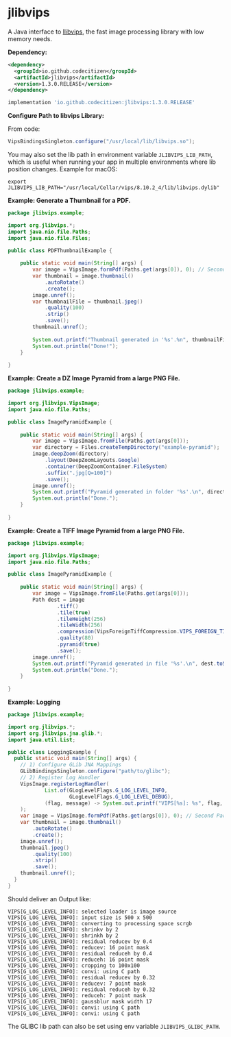 # jlibvips

A Java interface to [llibvips](http://libvips.github.io/libvips/), the fast image processing library with low memory needs.

**Dependency:**

```xml
<dependency>
  <groupId>io.github.codecitizen</groupId>
  <artifactId>jlibvips</artifactId>
  <version>1.3.0.RELEASE</version>
</dependency>
```

```groovy
implementation 'io.github.codecitizen:jlibvips:1.3.0.RELEASE'
```

**Configure Path to libvips Library:**

From code:
```java
VipsBindingsSingleton.configure("/usr/local/lib/libvips.so");
```

You may also set the lib path in environment variable `JLIBVIPS_LIB_PATH`, which is useful 
when running your app in multiple environments where lib position changes. Example for macOS:
```shell script
export JLIBVIPS_LIB_PATH="/usr/local/Cellar/vips/8.10.2_4/lib/libvips.dylib"
```

**Example: Generate a Thumbnail for a PDF.**

```java
package jlibvips.example;

import org.jlibvips.*;
import java.nio.file.Paths;
import java.nio.file.Files;

public class PDFThumbnailExample {
    
    public static void main(String[] args) {
        var image = VipsImage.formPdf(Paths.get(args[0]), 0); // Second Parameter is the Page Number
        var thumbnail = image.thumbnail()
            .autoRotate()
            .create();
        image.unref();
        var thumbnailFile = thumbnail.jpeg()
            .quality(100)
            .strip()
            .save();
        thumbnail.unref();
        
        System.out.printf("Thumbnail generated in '%s'.%n", thumbnailFile.toString());                
        System.out.println("Done!");
    }
    
}
```

**Example: Create a DZ Image Pyramid from a large PNG File.**


```java
package jlibvips.example;

import org.jlibvips.VipsImage;
import java.nio.file.Paths;

public class ImagePyramidExample {
    
    public static void main(String[] args) {
        var image = VipsImage.fromFile(Paths.get(args[0]));
        var directory = Files.createTempDirectory("example-pyramid");
        image.deepZoom(directory)
            .layout(DeepZoomLayouts.Google)
            .container(DeepZoomContainer.FileSystem)
            .suffix(".jpg[Q=100]")
            .save();
        image.unref();
        System.out.printf("Pyramid generated in folder '%s'.\n", directory.toString());
        System.out.println("Done.");
    }
    
}
```

**Example: Create a TIFF Image Pyramid from a large PNG File.**

```java
package jlibvips.example;

import org.jlibvips.VipsImage;
import java.nio.file.Paths;

public class ImagePyramidExample {
    
    public static void main(String[] args) {
        var image = VipsImage.fromFile(Paths.get(args[0]));
        Path dest = image
                .tiff()
                .tile(true)
                .tileHeight(256)
                .tileWidth(256)
                .compression(VipsForeignTiffCompression.VIPS_FOREIGN_TIFF_COMPRESSION_JPEG)
                .quality(80)
                .pyramid(true)
                .save();
        image.unref();
        System.out.printf("Pyramid generated in file '%s'.\n", dest.toString());
        System.out.println("Done.");
    }
    
}
```

**Example: Logging**

```java
package jlibvips.example;

import org.jlibvips.*;
import org.jlibvips.jna.glib.*;
import java.util.List;

public class LoggingExample {
  public static void main(String[] args) {
    // 1) Configure GLib JNA Mappings
    GLibBindingsSingleton.configure("path/to/glibc");
    // 2) Register Log Handler
    VipsImage.registerLogHandler(
            List.of(GLogLevelFlags.G_LOG_LEVEL_INFO,
                    GLogLevelFlags.G_LOG_LEVEL_DEBUG),
            (flag, message) -> System.out.printf("VIPS[%s]: %s", flag, message)
    );
    var image = VipsImage.formPdf(Paths.get(args[0]), 0); // Second Parameter is the Page Number
    var thumbnail = image.thumbnail()
        .autoRotate()
        .create();
    image.unref();
    thumbnail.jpeg()
        .quality(100)
        .strip()
        .save();
    thumbnail.unref();
  }
}
```

Should deliver an Output like:

```
VIPS[G_LOG_LEVEL_INFO]: selected loader is image source
VIPS[G_LOG_LEVEL_INFO]: input size is 500 x 500
VIPS[G_LOG_LEVEL_INFO]: converting to processing space scrgb
VIPS[G_LOG_LEVEL_INFO]: shrinkv by 2
VIPS[G_LOG_LEVEL_INFO]: shrinkh by 2
VIPS[G_LOG_LEVEL_INFO]: residual reducev by 0.4
VIPS[G_LOG_LEVEL_INFO]: reducev: 16 point mask
VIPS[G_LOG_LEVEL_INFO]: residual reduceh by 0.4
VIPS[G_LOG_LEVEL_INFO]: reduceh: 16 point mask
VIPS[G_LOG_LEVEL_INFO]: cropping to 100x100
VIPS[G_LOG_LEVEL_INFO]: convi: using C path
VIPS[G_LOG_LEVEL_INFO]: residual reducev by 0.32
VIPS[G_LOG_LEVEL_INFO]: reducev: 7 point mask
VIPS[G_LOG_LEVEL_INFO]: residual reduceh by 0.32
VIPS[G_LOG_LEVEL_INFO]: reduceh: 7 point mask
VIPS[G_LOG_LEVEL_INFO]: gaussblur mask width 17
VIPS[G_LOG_LEVEL_INFO]: convi: using C path
VIPS[G_LOG_LEVEL_INFO]: convi: using C path
```

The GLIBC lib path can also be set using env variable `JLIBVIPS_GLIBC_PATH`.